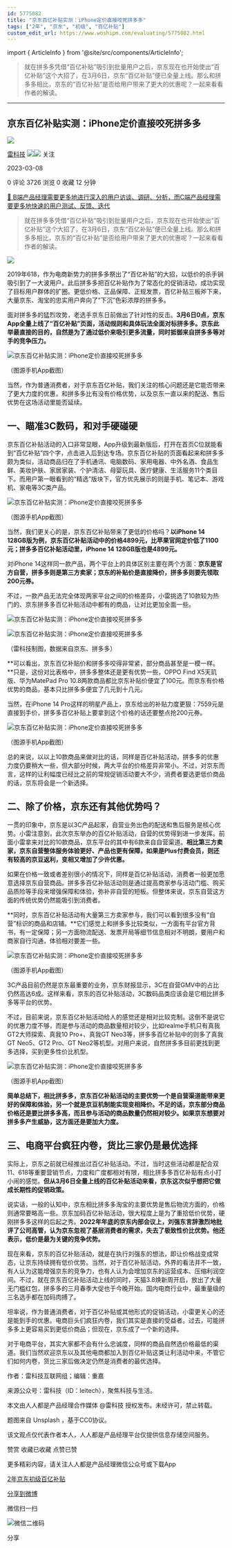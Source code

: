 ```yaml
---
id: 5775082
title: "京东百亿补贴实测：iPhone定价直接咬死拼多多"
tags: ["2年", "京东", "初级", "百亿补贴"]
custom_edit_url: https://www.woshipm.com/evaluating/5775082.html
---
```

import { ArticleInfo } from '@site/src/components/ArticleInfo';

<ArticleInfo
    author="雷科技"
    authorLink="https://www.woshipm.com/u/1285616"
    published="2023-03-08"
    views={3726}
    comments={0}
    collects={0}
/>

> 就在拼多多凭借“百亿补贴”吸引到批量用户之后，京东现在也开始使出“百亿补贴”这个大招了，在3月6日，京东“百亿补贴”便已全量上线。那么和拼多多相比，京东的“百亿补贴”是否给用户带来了更大的优惠呢？一起来看看作者的解读。

---

## 京东百亿补贴实测：iPhone定价直接咬死拼多多

[![](https://image.woshipm.com/wp-files/2021/06/bMQOxIBsau0RirLCKlrG.jpg!/both/72x72)](https://www.woshipm.com/u/1285616)

[雷科技](https://www.woshipm.com/u/1285616) ![](https://static.woshipm.com/tag/1122_1@2x.png)![](https://static.woshipm.com/tag/2105_1@2x.png) 关注

2023-03-08

0 评论 3726 浏览 0 收藏 12 分钟

[🔗 B端产品经理需要更多地进行深入的用户访谈、调研、分析，而C端产品经理需要更多地快速的用户测试、反馈、迭代](https://ke.qidianla.com/courses/bcpm)

> 就在拼多多凭借“百亿补贴”吸引到批量用户之后，京东现在也开始使出“百亿补贴”这个大招了，在3月6日，京东“百亿补贴”便已全量上线。那么和拼多多相比，京东的“百亿补贴”是否给用户带来了更大的优惠呢？一起来看看作者的解读。

![](https://image.woshipm.com/wp-files/2023/03/kcaQClveISfsT0m8oC45.jpg)

2019年618，作为电商新势力的拼多多祭出了“百亿补贴”的大招，以低价的杀手锏吸引到了一大波用户。此后拼多多把百亿补贴作为了常态化的促销活动，成功实现了目标用户群体的扩圈。更低价格、正品保障、正规发票，百亿补贴三板斧下来，大量京东、淘宝的忠实用户奔向了“下沉”色彩浓厚的拼多多。

面对拼多多的猛烈攻势，老选手京东日前做出了针对性的反击。**3月6日0点，京东App全量上线了“百亿补贴”页面，活动规则和具体玩法全面对标拼多多。京东此举最直接的目的，自然是为了通过低价来吸引更多流量，同时抵御来自拼多多等对手的竞争压力。**

![京东百亿补贴实测：iPhone定价直接咬死拼多多](https://image.woshipm.com/wp-files/2023/03/B71Z10I23Li1UANOEu30.jpeg)

（图源手机App截图）

当然，作为普通消费者，对于京东百亿补贴，我们关注的核心问题还是它能否带来了更大力度的优惠，和拼多多比有没有价格优势，以及京东一直以来的配送、售后优势在这场活动里能否延续。

## 一、瞄准3C数码，和对手硬碰硬

京东百亿补贴活动的入口非常显眼，App升级到最新版后，打开在首页C位就能看到“百亿补贴”四个字，点击进入后到达专场。京东百亿补贴的页面看起来和拼多多颇为类似，活动商品归在了手机通讯、电脑数码、家用电器、中外名酒、食品生鲜、美妆护肤、家居家装、个护清洁、母婴玩具、医疗健康、生活服务11个类目下。而用户第一眼看到的“精选”版块下，官方优先展示的则是手机、笔记本、游戏机、家电等3C类产品。

![京东百亿补贴实测：iPhone定价直接咬死拼多多](https://image.woshipm.com/wp-files/2023/03/8J4jU3iYBQoKdOvz88eX.jpeg)

（图源手机App截图）

当然，我们更关心的是，京东百亿补贴带来了更低的价格吗？**以iPhone 14 128GB版为例，京东百亿补贴活动中的价格4899元，比苹果官网定价低了1100元；拼多多百亿补贴活动里，iPhone 14 128GB版也是4899元。**

对iPhone 14这样同一款产品，两个平台上的具体区别主要在两个方面：**京东是官方自营，拼多多则是第三方卖家；京东的补贴价是直接降价，拼多多则要先领取200元券。**

不过，一款产品无法完全体现两家平台之间的价格差异，小雷挑选了10款较为热门的、京东拼多多百亿补贴活动中都有的商品，让对比更加全面一些。

![京东百亿补贴实测：iPhone定价直接咬死拼多多](https://image.woshipm.com/wp-files/2023/03/54fNVN8zihhSqvrSGWJ5.png)

![京东百亿补贴实测：iPhone定价直接咬死拼多多](https://image.woshipm.com/wp-files/2023/03/O1aSihAjNxHqw5OnDYBr.jpeg)

（雷科技制图，数据来自京东、拼多多）

**可以看出，京东百亿补贴价和拼多多咬得非常紧，部分商品甚至是一模一样。**只是，这份对比表格中，拼多多整体还是更有优势一些，OPPO Find X5天玑版、华为MatePad Pro 10.8两款商品都比京东补贴价便宜了100元。而京东有价格优势的商品，基本只比拼多多便宜了几元到十几元。

当然，在iPhone 14 Pro这样的明星产品上，京东给出的补贴力度更狠：7559元是直接到手价，拼多多百亿补贴上要拿到这个价格的话还要整点抢200元券。

![京东百亿补贴实测：iPhone定价直接咬死拼多多](https://image.woshipm.com/wp-files/2023/03/4PN8o2FgDR29cpNIxvme.jpeg)

（图源手机App截图）

总的来说，以以上10款商品来做对比的话，同样是百亿补贴活动，拼多多的优惠力度仍要稍大一些，但大部分时候，两大平台的价格差异非常小。不过，对京东而言，这样的让利幅度已经比之前的常规促销活动要大不少，消费者要选更低价商品的话，京东将会是一个新选择。

## 二、除了价格，京东还有其他优势吗？

一贯的印象中，京东是以3C产品起家，自营业务出色的配送和售后服务是核心优势。小雷注意到，此次京东举办的百亿补贴活动，自营的优势得到进一步发挥。前面小雷拿来对比的10款商品，京东平台的其中有6款来自自营渠道。**相比第三方卖家，京东自营整体服务体验更好、产品也更有保障，如果是Plus付费会员，则还有较高的京豆返利，变相又增加了少许优惠。**

如果在价格一致或者差别很小的情况下，同样是百亿补贴活动，消费者一般更加愿意选择京东自营商品。拼多多百亿补贴活动则是通过提高商家参与活动门槛、购买品质险等手段来增强保障和体验，弥补非自营的短板。但整体来说，京东自营这方面的传统优势仍然能吸引到消费者。

**同时，京东百亿补贴活动有大量第三方卖家参与，我们可以看到很多没有“自营”标识的商品和店铺。**它们感觉上和拼多多比较类似，一方面有平台官方背书，有一定保障；另一方面物流配送、发票开局等细节信息相对不明朗，要用户和商家自行沟通，体验相对要差一些。

![京东百亿补贴实测：iPhone定价直接咬死拼多多](https://image.woshipm.com/wp-files/2023/03/bkgrSICrxgxHkDWqx4be.jpeg)

（图源手机App截图）

3C产品目前仍然是京东最重要的业务，京东财报显示，3C在自营GMV中的占比仍然高达6成。这样来看，京东的百亿补贴活动，3C数码品类应该会是它相比拼多多等平台的优势。

不过，目前来说，京东百亿补贴活动给人的感觉还是相对比较克制。这倒不是说它的优惠力度不够，而是参与活动的商品数量相对较少，比如realme手机只有真我GT2大师探索、真我10 Pro+、真我GT Neo3等，拼多多百亿补贴中的则多了真我GT Neo5、GT2 Pro、GT Neo2等机型。对用户来说，自然拼多多目前更找到更多选择，买到更多性价比机型。

![京东百亿补贴实测：iPhone定价直接咬死拼多多](https://image.woshipm.com/wp-files/2023/03/rLXJFYBg3HSHQf45vn8m.jpeg)

（图源手机App截图）

**简单总结下，相比拼多多，京东百亿补贴活动的主要优势一个是自营渠道能带来更好的保障和体验，另一个就是京豆机制能实现变相降价。不足的话，京东部分商品价格还是要比拼多多高，而且参与活动的商品数量仍然相对较少。如果京东想要对拼多多产生威胁，这方面还是要加大力度。**

## 三、电商平台疯狂内卷，货比三家仍是最优选择

实际上，京东之前就已经推出过百亿补贴活动。不过，当时这些活动都是配合双11、618等重要营销节点，力度和广度都相对有限，相比拼多多百亿补贴有点小打小闹的感觉。**但从3月6日全量上线的百亿补贴活动来看，京东这次似乎想把它做成长期性的促销政策。**

说实话，一般的认知中，京东相比拼多多淘宝的主要优势是售后物流方面的，价格则通常要略高一些。京东加码百亿补贴活动，很大程度上是为了重拾低价优势，硬刚拼多多这样的后起之秀。**2022年年底的京东内部会议上，刘强东言辞激烈地批评了公司高管，认为京东忽视了基层消费者的需求，失去了极致性价比优势。他还表示，低价是最为关键的竞争优势。**

现在来看，京东的百亿补贴活动，就是在执行刘强东的想法，即让价格战变成常态，让京东持续拥有低价优势。当然，对于百亿补贴活动，外界的看法并不一致，有人认为这能增强京东的竞争力，也有人认为会增加京东的运营成本、压缩利润空间。不过，就在京东百亿补贴活动上线的同时，天猫3.8焕新周开启，放出了大量无门槛红包，拼多多的三月春季大促也于今晚开始。国内电商行业中，最重量级的三名选手都在加码肉搏了。

坦率说，作为普通消费者，对于百亿补贴或其他形式的促销活动，小雷更关心的还是能到手的优惠。电商巨头们疯狂内卷，我们其实是直接的受益者。过去，可能拼多多上更容易买到更低价商品；但现在，京东成了一个新的选择。

对于电商平台，其实大家都不会有什么忠诚度，同样的商品自然选价格最低的渠道。我们当然欢迎京东以及其他电商都加入到百亿补贴这类让利活动中来，不管它们如何内卷，货比三家后做决定仍然是消费者的最优选择。

作者：雷科技互联网组；编辑：重嘉

来源公众号：雷科技（ID：leitech），聚焦科技与生活。

本文由人人都是产品经理合作媒体 @雷科技 授权发布。未经许可，禁止转载。

题图来自 Unsplash ，基于CC0协议。

该文观点仅代表作者本人，人人都是产品经理平台仅提供信息存储空间服务。

赞赏 收藏已收藏 点赞已赞

更多精彩内容，请关注人人都是产品经理微信公众号或下载App

[2年](https://www.woshipm.com/tag/2%e5%b9%b4)[京东](https://www.woshipm.com/tag/%e4%ba%ac%e4%b8%9c)[初级](https://www.woshipm.com/tag/%e5%88%9d%e7%ba%a7)[百亿补贴](https://www.woshipm.com/tag/%e7%99%be%e4%ba%bf%e8%a1%a5%e8%b4%b4)

[分享到微博](https://service.weibo.com/share/share.php?appkey=2775287854&title=京东百亿补贴实测：iPhone定价直接咬死拼多多&url=https://www.woshipm.com/evaluating/5775082.html&pic=https://image.woshipm.com/wp-files/2023/03/kcaQClveISfsT0m8oC45.jpg)

微信扫一扫

![微信二维码](https://api.pwmqr.com/qrcode/create/?url=https://www.woshipm.com/evaluating/5775082.html)

分享
